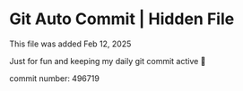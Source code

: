 # Git Auto Commit | Hidden File

This file was added Feb 12, 2025

Just for fun and keeping my daily git commit active 🤪

commit number: 496719
